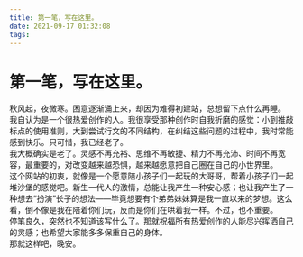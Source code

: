 ```yaml
---
title: 第一笔，写在这里。
date: 2021-09-17 01:32:08
tags:
---
```

# 第一笔，写在这里。  
秋风起，夜微寒。困意逐渐涌上来，却因为难得初建站，总想留下点什么再睡。  
我自认为是一个很热爱创作的人。我很享受那种创作时自我折磨的感觉：小到推敲标点的使用准则，大到尝试行文的不同结构，在纠结这些问题的过程中，我时常能感到快乐。只可惜，我已经老了。  
我大概确实是老了。灵感不再充裕、思维不再敏捷、精力不再充沛、时间不再宽容，最重要的，对改变越来越恐惧，越来越愿意把自己圈在自己的小世界里。  
这个网站的初衷，就像是一个愿意陪小孩子们一起玩的大哥哥，帮着小孩子们一起堆沙堡的感觉吧。新生一代人的激情，总能让我产生一种安心感；也让我产生了一种想去“扮演”长子的想法——毕竟想要有个弟弟妹妹算是我一直以来的梦想。这么看，倒不像是我在陪着你们玩，反而是你们在哄着我一样。不过，也不重要。  
停笔良久，突然也不知道该写什么了。那就祝福所有热爱创作的人能尽兴挥洒自己的灵感；也希望大家能多多保重自己的身体。  
那就这样吧，晚安。  